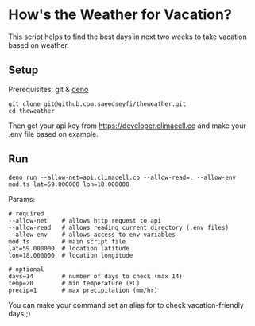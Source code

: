 # How's the Weather for Vacation?
This script helps to find the best days in next two weeks to take vacation based on weather.

## Setup
Prerequisites: git & [deno](https://deno.land/)
```shell script
git clone git@github.com:saeedseyfi/theweather.git
cd theweather
```
Then get your api key from https://developer.climacell.co and make your .env file based on example.

## Run
```shell script
deno run --allow-net=api.climacell.co --allow-read=. --allow-env mod.ts lat=59.000000 lon=18.000000 
```
Params:
```text
# required
--allow-net    # allows http request to api 
--allow-read   # allows reading current directory (.env files)
--allow-env    # allows access to env variables
mod.ts         # main script file
lat=59.000000  # location latitude
lon=18.000000  # location longitude

# optional
days=14        # number of days to check (max 14)
temp=20        # min temperature (ºC) 
precip=1       # max precipitation (mm/hr)
```
You can make your command set an alias for to check vacation-friendly days ;)
